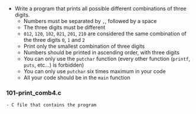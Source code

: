 - Write a program that prints all possible different combinations of three digits.
	- Numbers must be separated by ```,```, followed by a space
	- The three digits must be different
	- ```012```, ```120```, ```102```, ```021```, ```201```, ```210``` are considered the same combination of the three digits ```0```, ```1``` and ```2```
	- Print only the smallest combination of three digits
	- Numbers should be printed in ascending order, with three digits
	- You can only use the 	```putchar``` function (every other function (```printf```, ```puts```, etc...) is forbidden)
	- You can only use ```putchar``` six times maximum in your code
	- All your code should be in the ```main``` function

### 101-print_comb4.c
	- C file that contains the program
